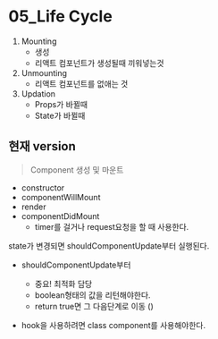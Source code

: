 # 05_Life Cycle



1. Mounting
   * 생성
   * 리액트 컴포넌트가 생성될때 끼워넣는것
2. Unmounting
   * 리액트 컴포넌트를 없애는 것
3. Updation
   * Props가 바뀔때
   * State가 바뀔때



## 현재 version

> Component 생성 및 마운트

* constructor
* componentWillMount
* render
* componentDidMount
  * timer를 걸거나 request요청을 할 때 사용한다.



state가 변경되면 shouldComponentUpdate부터 실행된다.

* shouldComponentUpdate부터
  * 중요! 최적화 담당
  * boolean형태의 값을 리턴해야한다.
  * return true면 그 다음단계로 이동 ()

* hook을 사용하려면 class component를 사용해야한다.

